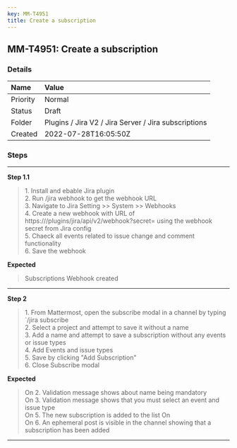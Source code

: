 ```yaml
---
key: MM-T4951
title: Create a subscription
---
```


## MM-T4951: Create a subscription

### Details

| Name     | Value                                                |
| :------- | :--------------------------------------------------- |
| Priority | Normal                                               |
| Status   | Draft                                                |
| Folder   | Plugins / Jira V2 / Jira Server / Jira subscriptions |
| Created  | 2022-07-28T16:05:50Z                                 |

### Steps

<hr/>

**Step 1.1**

> <article>1. Install and ebable Jira plugin<br />2. Run /jira  webhook to get the webhook URL <br />3. Navigate to Jira Setting &gt;&gt; System &gt;&gt; Webhooks<br />4. Create a new webhook with URL of https:///plugins/jira/api/v2/webhook?secret=  using the webhook secret from Jira config<br />5. Chaeck all events related to issue change and comment functionality<br />6. Save the webhook</article>

**Expected**

> <article>Subscriptions Webhook created </article>

<hr/>

**Step 2**

> <article>1. From Mattermost, open the subscribe modal in a channel by typing `/jira subscribe  <br />2. Select a project and attempt to save it without a name<br />3. Add a name and attempt to save a subscription without any events or issue types<br />4. Add Events and issue types <br />5. Save by clicking "Add Subscription"  <br />6. Close Subscribe modal</article>

**Expected**

> <article>On 2. Validation message shows about name being mandatory <br />On 3. Validation message shows that you must select an event and issue type<br />On 5. The new subscription is added to the list On <br />On 6. An ephemeral post is visible in the channel showing that a subscription has been added</article>

<hr/>
